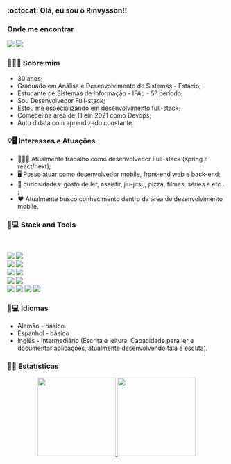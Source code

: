 ### :octocat: Olá, eu sou o Rinvysson!!

### Onde me encontrar

<div>

<a href="https://www.linkedin.com/in/rinvysson/" target="_blank"><img src="https://img.shields.io/badge/LinkedIn-0077B5?style=for-the-badge&logo=linkedin&logoColor=white" target="_blank"></a>
<a href="https://wa.me/5582981337748" target="_blank"><img src="https://img.shields.io/badge/WhatsApp-25D366?style=for-the-badge&logo=whatsapp&logoColor=white" target="_blank"></a>

</div>

### 👨🏻‍💻 Sobre mim

- 30 anos;
- Graduado em Análise e Desenvolvimento de Sistemas - Estácio;
- Estudante de Sistemas de Informação - IFAL - 5º período;
- Sou Desenvolvedor Full-stack;
- Estou me especializando em desenvolvimento full-stack;
- Comecei na área de TI em 2021 como Devops;
- Auto didata com aprendizado constante.

### 💡🖥️ Interesses e Atuações
- 👨🏻‍💻 Atualmente trabalho como desenvolvedor Full-stack (spring e react/next);
- 🖥️ Posso atuar como desenvolvedor mobile, front-end web e back-end;
- 🤡 curiosidades: gosto de ler, assistir, jiu-jitsu, pizza, filmes, séries e etc.. ;
- ❤️ Atualmente busco conhecimento dentro da área de desenvolvimento mobile.

### 🚀💻 Stack and Tools

<div style="display: inline_block"><br>

<a><img src = "https://img.shields.io/badge/Kotlin-0095D5?&style=for-the-badge&logo=kotlin&logoColor=white"></a>
<a><img src = "https://img.shields.io/badge/Java-ED8B00?style=for-the-badge&logo=openjdk&logoColor=white"></a><br>
<a><img src = "https://img.shields.io/badge/Flutter-02569B?style=for-the-badge&logo=flutter&logoColor=white"></a>
<a><img src = "https://img.shields.io/badge/Spring-6DB33F?style=for-the-badge&logo=spring&logoColor=white"></a><br>
<a><img src = "https://img.shields.io/badge/PostgreSQL-316192?style=for-the-badge&logo=postgresql&logoColor=white"></a>
<a><img src = "https://img.shields.io/badge/MongoDB-4EA94B?style=for-the-badge&logo=mongodb&logoColor=white"></a> <br>
<a><img src = "https://img.shields.io/badge/Amazon_AWS-232F3E?style=for-the-badge&logo=amazon-aws&logoColor=white"></a>
<a><img src = "https://img.shields.io/badge/microsoft%20azure-0089D6?style=for-the-badge&logo=microsoft-azure&logoColor=white"></a><br>
<a><img src = "https://img.shields.io/badge/GIT-E44C30?style=for-the-badge&logo=git&logoColor=white"></a>
<a><img src = "https://img.shields.io/badge/GitLab-330F63?style=for-the-badge&logo=gitlab&logoColor=white"></a>
<a><img src = "https://img.shields.io/badge/Bitbucket-0747a6?style=for-the-badge&logo=bitbucket&logoColor=white"></a>
<a><img src =	"https://img.shields.io/badge/GitHub-100000?style=for-the-badge&logo=github&logoColor=white"></a><br>

</div>

### 🚀💻 Idiomas

- Alemão - básico
- Espanhol - básico
- Inglês - Intermediário (Escrita e leitura. Capacidade para ler e documentar aplicações, atualmente desenvolvendo fala e escuta).

### 🧮📐 Estatísticas

<div align="center">
  <a href="https://github.com/rinvyssondev1">
  <img height="180em" src="https://github-readme-stats.vercel.app/api?username=rinvyssondev&show_icons=true&theme=dracula&include_all_commits=true&count_private=true"/>
  <img height="180em" src="https://github-readme-stats.vercel.app/api/top-langs/?username=rinvyssondev&layout=compact&langs_count=7&theme=dracula"/>
</div>
